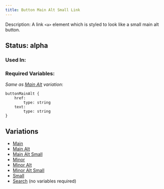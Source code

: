 ```yaml
---
title: Button Main Alt Small Link
---
```

Description: A link `<a>` element which is styled to look like a small main alt button.

## Status: alpha
### Used In:

### Required Variables:
_Same as [Main Alt](/?p=atoms-button-link-alt) variation_:
~~~
buttonMainAlt {
    href:
        type: string
    text: 
        type: string
}
~~~
## Variations
* [Main](/?p=atoms-button-link)
* [Main Alt](/?p=atoms-button-link-alt)
* [Main Alt Small](/?p=atoms-button-link-alt-sm)
* [Minor](/?p=atoms-button-link2)
* [Minor Alt](/?p=atoms-button-link2-alt)
* [Minor Alt Small](/?p=atoms-button-link2-alt-sm)
* [Small](/?p=atoms-button-link-sm)
* [Search](/?p=atoms-button-search) (no variables required)
